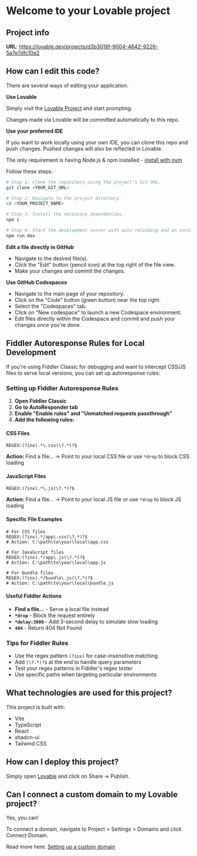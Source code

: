 
# Welcome to your Lovable project

## Project info

**URL**: https://lovable.dev/projects/d3b3018f-9004-4642-9226-5a7e7dfc10e2

## How can I edit this code?

There are several ways of editing your application.

**Use Lovable**

Simply visit the [Lovable Project](https://lovable.dev/projects/d3b3018f-9004-4642-9226-5a7e7dfc10e2) and start prompting.

Changes made via Lovable will be committed automatically to this repo.

**Use your preferred IDE**

If you want to work locally using your own IDE, you can clone this repo and push changes. Pushed changes will also be reflected in Lovable.

The only requirement is having Node.js & npm installed - [install with nvm](https://github.com/nvm-sh/nvm#installing-and-updating)

Follow these steps:

```sh
# Step 1: Clone the repository using the project's Git URL.
git clone <YOUR_GIT_URL>

# Step 2: Navigate to the project directory.
cd <YOUR_PROJECT_NAME>

# Step 3: Install the necessary dependencies.
npm i

# Step 4: Start the development server with auto-reloading and an instant preview.
npm run dev
```

**Edit a file directly in GitHub**

- Navigate to the desired file(s).
- Click the "Edit" button (pencil icon) at the top right of the file view.
- Make your changes and commit the changes.

**Use GitHub Codespaces**

- Navigate to the main page of your repository.
- Click on the "Code" button (green button) near the top right.
- Select the "Codespaces" tab.
- Click on "New codespace" to launch a new Codespace environment.
- Edit files directly within the Codespace and commit and push your changes once you're done.

## Fiddler Autoresponse Rules for Local Development

If you're using Fiddler Classic for debugging and want to intercept CSS/JS files to serve local versions, you can set up autoresponse rules:

### Setting up Fiddler Autoresponse Rules

1. **Open Fiddler Classic**
2. **Go to AutoResponder tab**
3. **Enable "Enable rules" and "Unmatched requests passthrough"**
4. **Add the following rules:**

#### CSS Files
```
REGEX:(?inx).*\.css(\?.*)?$
```
**Action:** Find a file... → Point to your local CSS file or use `*drop` to block CSS loading

#### JavaScript Files
```
REGEX:(?inx).*\.js(\?.*)?$
```
**Action:** Find a file... → Point to your local JS file or use `*drop` to block JS loading

#### Specific File Examples
```
# For CSS files
REGEX:(?inx).*/app\.css(\?.*)?$
# Action: C:\path\to\your\local\app.css

# For JavaScript files  
REGEX:(?inx).*/app\.js(\?.*)?$
# Action: C:\path\to\your\local\app.js

# For bundle files
REGEX:(?inx).*/bundle\.js(\?.*)?$
# Action: C:\path\to\your\local\bundle.js
```

#### Useful Fiddler Actions
- **Find a file...** - Serve a local file instead
- **`*drop`** - Block the request entirely
- **`*delay:3000`** - Add 3-second delay to simulate slow loading
- **`404`** - Return 404 Not Found

### Tips for Fiddler Rules

- Use the regex pattern `(?inx)` for case-insensitive matching
- Add `(\?.*)?$` at the end to handle query parameters
- Test your regex patterns in Fiddler's regex tester
- Use specific paths when targeting particular environments

## What technologies are used for this project?

This project is built with:

- Vite
- TypeScript
- React
- shadcn-ui
- Tailwind CSS

## How can I deploy this project?

Simply open [Lovable](https://lovable.dev/projects/d3b3018f-9004-4642-9226-5a7e7dfc10e2) and click on Share → Publish.

## Can I connect a custom domain to my Lovable project?

Yes, you can!

To connect a domain, navigate to Project > Settings > Domains and click Connect Domain.

Read more here: [Setting up a custom domain](https://docs.lovable.dev/tips-tricks/custom-domain#step-by-step-guide)
